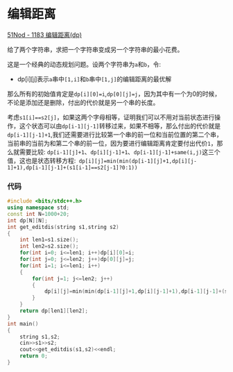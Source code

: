 # 编辑距离

[51Nod - 1183 编辑距离(dp)](https://blog.csdn.net/riba2534/article/details/79884301)

给了两个字符串，求把一个字符串变成另一个字符串的最小花费。

这是一个经典的动态规划问题。设两个字符串为`a`和`b`，令:

- dp[i][j]表示`a`串中`[1,i]`和`b`串中`[1,j]`的编辑距离的最优解

那么所有的初始值肯定是`dp[i][0]=i`,`dp[0][j]=j`，因为其中有一个为0的时候，不论是添加还是删除，付出的代价就是另一个串的长度。

考虑`s1[i]==s2[j]`，如果这两个字母相等，证明我们可以不用对当前状态进行操作，这个状态可以由`dp[i-1][j-1]`转移过来，如果不相等，那么付出的代价就是`dp[i-1][j-1]+1`,我们还需要进行比较第一个串的前一位和当前位置的第二个串，当前串的当前为和第二个串的前一位，因为要进行编辑距离肯定要付出代价`1`，那么就需要比较:
`dp[i-1][j]+1`、`dp[i][j-1]+1`、`dp[i-1][j-1]+same(i,j)`这三个值，这也是状态转移方程:` dp[i][j]=min(min(dp[i-1][j]+1,dp[i][j-1]+1),dp[i-1][j-1]+(s1[i-1]==s2[j-1]?0:1))`

### 代码

```cpp
#include <bits/stdc++.h>
using namespace std;
const int N=1000+20;
int dp[N][N];
int get_editdis(string s1,string s2)
{
    int len1=s1.size();
    int len2=s2.size();
    for(int i=0; i<=len1; i++)dp[i][0]=i;
    for(int j=0; j<=len2; j++)dp[0][j]=j;
    for(int i=1; i<=len1; i++)
    {
        for(int j=1; j<=len2; j++)
        {
            dp[i][j]=min(min(dp[i-1][j]+1,dp[i][j-1]+1),dp[i-1][j-1]+(s1[i-1]==s2[j-1]?0:1));
        }
    }
    return dp[len1][len2];
}
int main()
{
    string s1,s2;
    cin>>s1>>s2;
    cout<<get_editdis(s1,s2)<<endl;
    return 0;
}
```

